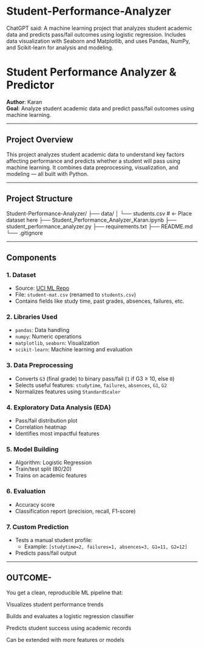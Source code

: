 # Student-Performance-Analyzer
ChatGPT said: A machine learning project that analyzes student academic data and predicts pass/fail outcomes using logistic regression. Includes data visualization with Seaborn and Matplotlib, and uses Pandas, NumPy, and Scikit-learn for analysis and modeling.

#  Student Performance Analyzer & Predictor

 **Author**: Karan  
 **Goal**: Analyze student academic data and predict pass/fail outcomes using machine learning.

---

##  Project Overview

This project analyzes student academic data to understand key factors affecting performance and predicts whether a student will pass using machine learning. It combines data preprocessing, visualization, and modeling — all built with Python.

---

##  Project Structure

Student-Performance-Analyzer/
├── data/
│ └── students.csv # <- Place dataset here
├── Student_Performance_Analyzer_Karan.ipynb
├── student_performance_analyzer.py
├── requirements.txt
├── README.md
└── .gitignore


---

##  Components

### 1. **Dataset**
- Source: [UCI ML Repo](https://archive.ics.uci.edu/ml/machine-learning-databases/00320/student.zip)
- File: `student-mat.csv` (renamed to `students.csv`)
- Contains fields like study time, past grades, absences, failures, etc.

### 2. **Libraries Used**
- `pandas`: Data handling
- `numpy`: Numeric operations
- `matplotlib`, `seaborn`: Visualization
- `scikit-learn`: Machine learning and evaluation

### 3. **Data Preprocessing**
- Converts `G3` (final grade) to binary pass/fail (`1` if G3 ≥ 10, else `0`)
- Selects useful features: `studytime`, `failures`, `absences`, `G1`, `G2`
- Normalizes features using `StandardScaler`

### 4. **Exploratory Data Analysis (EDA)**
- Pass/fail distribution plot
- Correlation heatmap
- Identifies most impactful features

### 5. **Model Building**
- Algorithm: Logistic Regression
- Train/test split (80/20)
- Trains on academic features

### 6. **Evaluation**
- Accuracy score
- Classification report (precision, recall, F1-score)

### 7. **Custom Prediction**
- Tests a manual student profile:
  - Example: `[studytime=2, failures=1, absences=3, G1=11, G2=12]`
- Predicts pass/fail output

---


## OUTCOME-

You get a clean, reproducible ML pipeline that:

Visualizes student performance trends

Builds and evaluates a logistic regression classifier

Predicts student success using academic records

Can be extended with more features or models

